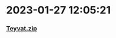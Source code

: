 # 2023-01-27 12:05:21

### [Teyvat.zip](https://raw.githubusercontent.com/Sam5440/Genshin_Impact_Teleport_Files/main/Genshin_Impact_Teleport/AutoGeneratePoint/Points%28SortByItemKind%29%5Bver3.1-Test%5D%5Bcn-en%5D%5B2022-10-25%5D/TeleportAll%20%5Bv3.1%5D%5B20M-2%5D%5B3M-yoffset%5D%5BEN%5D/Monster/PrimalConstruct/Teyvat.zip)


